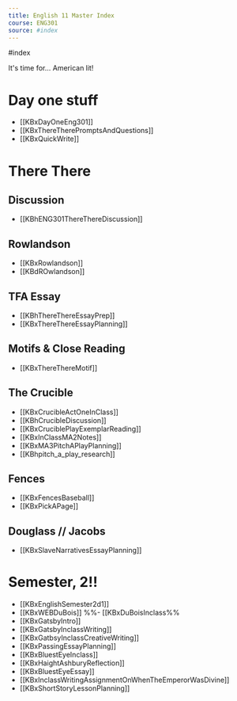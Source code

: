 ```yaml
---
title: English 11 Master Index
course: ENG301
source: #index
---
```


#index 

It's time for... American lit!

# Day one stuff
- [[KBxDayOneEng301]]
- [[KBxThereTherePromptsAndQuestions]]
- [[KBxQuickWrite]]

# There There

## Discussion
- [[KBhENG301ThereThereDiscussion]] 

## Rowlandson 
- [[KBxRowlandson]]
- [[KBdROwlandson]]

## TFA Essay
- [[KBhThereThereEssayPrep]] 
- [[KBxThereThereEssayPlanning]]

## Motifs & Close Reading 
- [[KBxThereThereMotif]]


## The Crucible
- [[KBxCrucibleActOneInClass]]
- [[KBhCrucibleDiscussion]] 
- [[KBxCruciblePlayExemplarReading]]
- [[KBxInClassMA2Notes]]
- [[KBxMA3PitchAPlayPlanning]]
- [[KBhpitch_a_play_research]]   

## Fences

- [[KBxFencesBaseball]]
- [[KBxPickAPage]]


## Douglass // Jacobs

- [[KBxSlaveNarrativesEssayPlanning]]


# Semester, 2!!

- [[KBxEnglishSemester2d1]]
- [[KBxWEBDuBois]]
%%- [[KBxDuBoisInclass%%
- [[KBxGatsbyIntro]]
- [[KBxGatsbyInclassWriting]]
- [[KBxGatbsyInclassCreativeWriting]]
- [[KBxPassingEssayPlanning]]
- [[KBxBluestEyeInclass]]
- [[KBxHaightAshburyReflection]]
- [[KBxBluestEyeEssay]]
- [[KBxInclassWritingAssignmentOnWhenTheEmperorWasDivine]]
- [[KBxShortStoryLessonPlanning]]


























